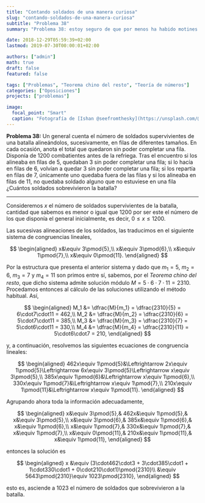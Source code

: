 ```yaml
---
title: "Contando soldados de una manera curiosa"
slug: "contando-soldados-de-una-manera-curiosa"
subtitle: "Problema 38"
summary: "Problema 38: estoy seguro de que por menos ha habido motines."

date: 2018-12-29T05:59:39+02:00
lastmod: 2019-07-30T00:00:01+02:00

authors: ["admin"]
math: true
draft: false
featured: false

tags: ["Problemas", "Teorema chino del resto", "Teoría de números"]
categories: ["Oposiciones"]
projects: ["problemas"]

image:
  focal_point: "Smart"
  caption: "Fotografía de [Ishan @seefromthesky](https://unsplash.com/@seefromthesky), disponible en [Unsplash](https://unsplash.com/photos/GSZQ_eupukE)."
---
```


**Problema 38:** Un general cuenta el número de soldados supervivientes de una batalla alineándolos, sucesivamente, en filas de diferentes tamaños. En cada ocasión, anota el total que quedaron sin poder completar una fila. Disponía de $1200$ combatientes antes de la refriega. Tras el encuentro si los alineaba en filas de $5$, quedaban $3$ sin poder completar una fila; si lo hacía en filas de $6$, volvían a quedar $3$ sin poder completar una fila; si los repartía en filas de $7$, únicamente uno quedaba fuera de las filas y si los alineaba en filas de $11$, no quedaba soldado alguno que no estuviese en una fila ¿Cuántos soldados sobrevivieron la batalla?

***

Consideremos $x$ el número de soldados supervivientes de la batalla, cantidad que sabemos es menor o igual que $1200$ por ser este el número de los que disponía el general inicialmente, es decir, $0\leq x\leq 1200$.

Las sucesivas alineaciones de los soldados, las traducimos en el siguiente sistema de congruencias lineales,

$$
\begin{aligned}
x&\equiv 3\pmod{5},\\
x&\equiv 3\pmod{6},\\
x&\equiv 1\pmod{7},\\
x&\equiv 0\pmod{11}.
\end{aligned}
$$

Por la estructura que presenta el anterior sistema y dado que $m_1=5$, $m_2=6$, $m_3=7$ y $m_4=11$ son primos entre sí, sabemos, por el *Teorema chino del resto*, que dicho sistema admite solución módulo $M=5\cdot6\cdot7\cdot11 = 2310$. Procedamos entonces al cálculo de las soluciones utilizando el método habitual. Así,

$$
\begin{aligned}
M_1 &= \dfrac{M}{m_1} = \dfrac{2310}{5} = 6\cdot7\cdot11 = 462,\\
M_2 &= \dfrac{M}{m_2} = \dfrac{2310}{6} = 5\cdot7\cdot11 = 385,\\
M_3 &= \dfrac{M}{m_3} = \dfrac{2310}{7} = 5\cdot6\cdot11 = 330,\\
M_4 &= \dfrac{M}{m_4} = \dfrac{2310}{11} = 5\cdot6\cdot7 = 210,
\end{aligned}
$$

y, a continuación, resolvemos las siguientes ecuaciones de congruencia lineales:

$$
\begin{aligned}
462x\equiv 1\pmod{5}&\Leftrightarrow 2x\equiv 1\pmod{5}\Leftrightarrow 6x\equiv 3\pmod{5}\Leftrightarrow x\equiv 3\pmod{5},\\
385x\equiv 1\pmod{6}&\Leftrightarrow x\equiv 1\pmod{6},\\
330x\equiv 1\pmod{7}&\Leftrightarrow x\equiv 1\pmod{7},\\
210x\equiv 1\pmod{11}&\Leftrightarrow x\equiv 1\pmod{11}.
\end{aligned}
$$

Agrupando ahora toda la información adecuadamente,

$$
\begin{aligned}
x&\equiv 3\pmod{5},& 462x&\equiv 1\pmod{5},& x&\equiv 3\pmod{5},\\
x&\equiv 3\pmod{6},& 385x&\equiv 1\pmod{6},& x&\equiv 1\pmod{6},\\
x&\equiv 1\pmod{7},& 330x&\equiv 1\pmod{7},& x&\equiv 1\pmod{7},\\
x&\equiv 0\pmod{11},& 210x&\equiv 1\pmod{11},& x&\equiv 1\pmod{11},
\end{aligned}
$$

entonces la solución es 

$$
\begin{aligned}
x &\equiv (3\cdot462\cdot3 + 3\cdot385\cdot1 + 1\cdot330\cdot1 + 0\cdot210\cdot1)\pmod{2310}\\
&\equiv 5643\pmod{2310}\equiv 1023\pmod{2310},
\end{aligned}
$$

esto es, asciende a $1023$ el número de soldados que sobrevivieron a la batalla.
